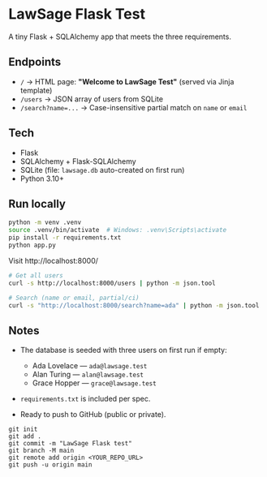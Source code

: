 # LawSage Flask Test

A tiny Flask + SQLAlchemy app that meets the three requirements.

## Endpoints

- `/` → HTML page: **"Welcome to LawSage Test"** (served via Jinja template)
- `/users` → JSON array of users from SQLite
- `/search?name=...` → Case-insensitive partial match on `name` or `email`

## Tech

- Flask
- SQLAlchemy + Flask-SQLAlchemy
- SQLite (file: `lawsage.db` auto-created on first run)
- Python 3.10+

## Run locally

```bash
python -m venv .venv
source .venv/bin/activate  # Windows: .venv\Scripts\activate
pip install -r requirements.txt
python app.py
```

Visit http://localhost:8000/

```bash
# Get all users
curl -s http://localhost:8000/users | python -m json.tool

# Search (name or email, partial/ci)
curl -s "http://localhost:8000/search?name=ada" | python -m json.tool
```

## Notes

- The database is seeded with three users on first run if empty:
  - Ada Lovelace — `ada@lawsage.test`
  - Alan Turing — `alan@lawsage.test`
  - Grace Hopper — `grace@lawsage.test`

- `requirements.txt` is included per spec.
- Ready to push to GitHub (public or private).
```
git init
git add .
git commit -m "LawSage Flask test"
git branch -M main
git remote add origin <YOUR_REPO_URL>
git push -u origin main
```
